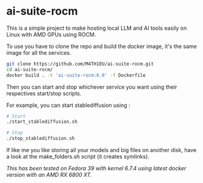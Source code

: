# ai-suite-rocm

This is a simple project to make hosting local LLM and AI tools easily on Linux with AMD GPUs using ROCM.

To use you have to clone the repo and build the docker image, it's the same image for all the services.

```bash
git clone https://github.com/M4TH1EU/ai-suite-rocm.git
cd ai-suite-rocm/
docker build . -t 'ai-suite-rocm:6.0' -f Dockerfile
```

Then you can start and stop whichever service you want using their respectives start/stop scripts.

For example, you can start stablediffusion using :
```bash
# Start
./start_stablediffusion.sh

# Stop
./stop_stablediffusion.sh
```


If like me you like storing all your models and big files on another disk, have a look at the make_folders.sh script (it creates symlinks).

*This has been tested on Fedora 39 with kernel 6.7.4 using latest docker version with an AMD RX 6800 XT.*
